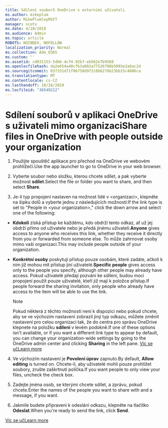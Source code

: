 ```yaml
---
title: Sdílení souborů OneDrive s externími uživateli
ms.author: mikeplum
author: MikePlumleyMSFT
manager: scotv
ms.date: 4/10/2018
ms.audience: Admin
ms.topic: article
ROBOTS: NOINDEX, NOFOLLOW
localization_priority: Normal
ms.collection: Adm_O365
ms.custom: ''
ms.assetid: cd031153-5db6-4cf4-92b7-eb562e7b9568
ms.openlocfilehash: da2e654a40cfb3a802a77526706b5093e2a6ac2d
ms.sourcegitcommit: 037331d71f06750d972c0b6278b23bb15c4806ca
ms.translationtype: MT
ms.contentlocale: cs-CZ
ms.lasthandoff: 10/18/2019
ms.locfileid: "36549212"
---
```

# <a name="share-files-in-onedrive-with-people-outside-your-organization"></a><span data-ttu-id="fe6cb-102">Sdílení souborů v aplikaci OneDrive s uživateli mimo organizaci</span><span class="sxs-lookup"><span data-stu-id="fe6cb-102">Share files in OneDrive with people outside your organization</span></span>

1. <span data-ttu-id="fe6cb-103">Použijte spouštěč aplikace pro přechod na OneDrive ve webovém prohlížeči.</span><span class="sxs-lookup"><span data-stu-id="fe6cb-103">Use the app launcher to go to OneDrive in your web browser.</span></span> 
    
2. <span data-ttu-id="fe6cb-104">Vyberte soubor nebo složku, kterou chcete sdílet, a pak vyberte možnost **sdílet**.</span><span class="sxs-lookup"><span data-stu-id="fe6cb-104">Select the file or folder you want to share, and then select **Share**.</span></span> 
    
3. <span data-ttu-id="fe6cb-105">Je-li typ propojení nastaven na možnost lidé v \<organizaci\>, klepněte na šipku dolů a vyberte jednu z následujících možností:</span><span class="sxs-lookup"><span data-stu-id="fe6cb-105">If the link type is set to "People in \<your organization\>," click the down arrow and select one of the following:</span></span> 
    
  - <span data-ttu-id="fe6cb-106">**Kdokoli** získá přístup ke každému, kdo obdrží tento odkaz, ať už jej obdrží přímo od uživatele nebo je předá jinému uživateli.</span><span class="sxs-lookup"><span data-stu-id="fe6cb-106">**Anyone** gives access to anyone who receives this link, whether they receive it directly from you or forwarded from someone else.</span></span> <span data-ttu-id="fe6cb-107">To může zahrnovat osoby mimo vaši organizaci.</span><span class="sxs-lookup"><span data-stu-id="fe6cb-107">This may include people outside of your organization.</span></span> 
    
  - <span data-ttu-id="fe6cb-108">**Konkrétní osoby** poskytují přístup pouze osobám, které zadáte, ačkoli k nim již mohou mít přístup jiní uživatelé.</span><span class="sxs-lookup"><span data-stu-id="fe6cb-108">**Specific people** gives access only to the people you specify, although other people may already have access.</span></span> <span data-ttu-id="fe6cb-109">Pokud uživatelé předají pozvání ke sdílení, budou moci propojení použít pouze uživatelé, kteří již mají k položce přístup.</span><span class="sxs-lookup"><span data-stu-id="fe6cb-109">If people forward the sharing invitation, only people who already have access to the item will be able to use the link.</span></span> 
    
    > [!NOTE]
    > <span data-ttu-id="fe6cb-110">Pokud některá z těchto možností není k dispozici nebo pokud chcete, aby se ve výchozím nastavení zobrazil jiný typ odkazu, můžete změnit nastavení pro celou organizaci tak, že do centra pro správu OneDrive klepnete na položku **sdílení** v levém podokně.</span><span class="sxs-lookup"><span data-stu-id="fe6cb-110">If one of these options isn't available, or if you want a different link type to appear by default, you can change your organization-wide settings by going to the OneDrive admin center and clicking **Sharing** in the left pane.</span></span> [<span data-ttu-id="fe6cb-111">Víc se uč</span><span class="sxs-lookup"><span data-stu-id="fe6cb-111">Learn more</span></span>](https://go.microsoft.com/fwlink/?linkid=871961)
  
4. <span data-ttu-id="fe6cb-112">Ve výchozím nastavení je **Povolení úprav** zapnuto.</span><span class="sxs-lookup"><span data-stu-id="fe6cb-112">By default, **Allow editing** is turned on.</span></span> <span data-ttu-id="fe6cb-113">Chcete-li, aby uživatelé mohli pouze prohlížet soubory, zrušte zaškrtnutí políčka.</span><span class="sxs-lookup"><span data-stu-id="fe6cb-113">If you want people to only view your files, uncheck the check box.</span></span> 
    
5. <span data-ttu-id="fe6cb-114">Zadejte jména osob, se kterými chcete sdílet, a zprávu, pokud chcete.</span><span class="sxs-lookup"><span data-stu-id="fe6cb-114">Enter the names of the people you want to share with and a message, if you want.</span></span>
    
6. <span data-ttu-id="fe6cb-115">Jakmile budete připraveni k odeslání odkazu, klepněte na tlačítko **Odeslat**.</span><span class="sxs-lookup"><span data-stu-id="fe6cb-115">When you're ready to send the link, click **Send**.</span></span> 
    
[<span data-ttu-id="fe6cb-116">Víc se uč</span><span class="sxs-lookup"><span data-stu-id="fe6cb-116">Learn more</span></span>](https://go.microsoft.com/fwlink/?linkid=871861)
  

